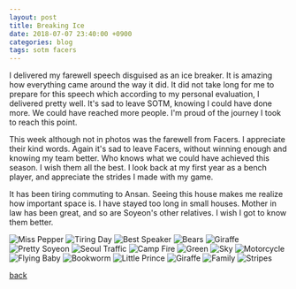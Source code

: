 ```yaml
---
layout: post
title: Breaking Ice
date: 2018-07-07 23:40:00 +0900
categories: blog 
tags: sotm facers
---
```


I delivered my farewell speech disguised as an ice breaker. It is amazing how everything came around the way it did. It did not take long for me to prepare for this speech which according to my personal evaluation, I delivered pretty well. It's sad to leave SOTM, knowing I could have done more. We could have reached more people. I'm proud of the journey I took to reach this point. 

This week although not in photos was the farewell from Facers. I appreciate their kind words. Again it's sad to leave Facers, without winning enough and knowing my team better. Who knows what we could have achieved this season. I wish them all the best. I look back at my first year as a bench player, and appreciate the strides I made with my game.

It has been tiring commuting to Ansan. Seeing this house makes me realize how important space is. I have stayed too long in small houses. Mother in law has been great, and so are Soyeon's other relatives. I wish I got to know them better. 

![](/assets/img/1807/20180701-pepper.jpg "Miss Pepper")
![](/assets/img/1807/20180704-tiringday.jpg "Tiring Day")
![](/assets/img/1807/20180706-bestspeaker.jpg "Best Speaker")
![](/assets/img/1807/20180707-bears.jpg "Bears")
![](/assets/img/1807/20180707-giraffe.jpg "Giraffe")
![](/assets/img/1807/20180707-pretty.jpg "Pretty Soyeon")
![](/assets/img/1807/20180707-seoultraffic.jpg "Seoul Traffic")
![](/assets/img/1807/20180707-campfire.jpg "Camp Fire")
![](/assets/img/1807/20180707-green.jpg "Green")
![](/assets/img/1807/20180707-sky.jpg "Sky")
![](/assets/img/1807/20180707-motorcycle.jpg "Motorcycle")
![](/assets/img/1807/20180707-flyingbaby.jpg "Flying Baby")
![](/assets/img/1807/20180707-books.jpg "Bookworm")
![](/assets/img/1807/20180707-prince.jpg "Little Prince")
![](/assets/img/1807/20180707-animals.jpg "Giraffe")
![](/assets/img/1807/20180707-family.jpg "Family")
![](/assets/img/1807/20180707-stripes.jpg "Stripes")

[back](/blog)
